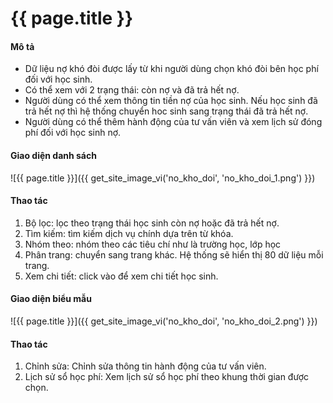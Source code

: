 # {{ page.title }}


#### Mô tả
- Dữ liệu nợ khó đòi được lấy từ khi người dùng chọn khó đòi bên học phí đối với học sinh.
- Có thể xem với 2 trạng thái: còn nợ và đã trả hết nợ.
- Người dùng có thể xem thông tin tiền nợ của học sinh. Nếu học sinh đã trả hết nợ thì hệ thống chuyển hoc sinh sang trạng thái đã trả hết nợ.
- Người dùng có thể thêm hành động của tư vấn viên và xem lịch sử đóng phí đối với học sinh nợ.



#### Giao diện danh sách
![{{ page.title }}]({{ get_site_image_vi('no_kho_doi', 'no_kho_doi_1.png') }})
#### Thao tác
1. Bộ lọc: lọc theo trạng thái học sinh còn nợ hoặc đã trả hết nợ.
2. Tìm kiếm: tìm kiếm dịch vụ chính dựa trên từ khóa.
3. Nhóm theo: nhóm theo các tiêu chí như là trường học, lớp học
4. Phân trang: chuyển sang trang khác. Hệ thống sẽ hiển thị 80 dữ liệu mỗi trang.
5. Xem chi tiết: click vào để xem chi tiết học sinh.





#### Giao diện biểu mẫu
![{{ page.title }}]({{ get_site_image_vi('no_kho_doi', 'no_kho_doi_2.png') }})
#### Thao tác
1. Chỉnh sửa: Chỉnh sửa thông tin hành động của tư vấn viên.
2. Lịch sử sổ học phí: Xem lịch sử sổ học phí theo khung thời gian được chọn.







